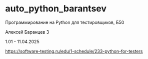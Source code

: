 # auto_python_barantsev

Программирование на Python для тестировщиков, Б50 

Алексей Баранцев 3

1.01 - 11.04.2025 

https://software-testing.ru/edu/1-schedule/233-python-for-testers